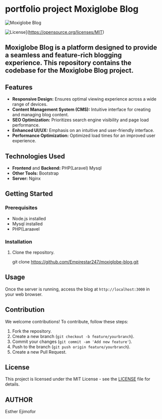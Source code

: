 # portfolio project  Moxiglobe Blog

![Moxiglobe Blog](https://thumbs.dreamstime.com/b/blog-concept-d-rendering-isolated-white-background-80232181.jpg)

![License](https://img.shields.io/badge/license-MIT-blue.svg)](https://opensource.org/licenses/MIT)

## Moxiglobe Blog is a platform designed to provide a seamless and feature-rich blogging experience. This repository contains the codebase for the Moxiglobe Blog project.

## Features

- **Responsive Design:** Ensures optimal viewing experience across a wide range of devices.
- **Content Management System (CMS):** Intuitive interface for creating and managing blog content.
- **SEO Optimization:** Prioritizes search engine visibility and page load performance.
- **Enhanced UI/UX:** Emphasis on an intuitive and user-friendly interface.
- **Performance Optimization:** Optimized load times for an improved user experience.

## Technologies Used
 
- **Frontend** and **Backend:**  PHP(Laravel) Mysql
- **Other Tools:** Bootstrap
- **Server:** Nginx 

## Getting Started

### Prerequisites

- Node.js installed
- Mysql installed
- PHP(Laraavel

### Installation

1. Clone the repository.
   
   git clone https://github.com/Empirestar247/moxiglobe-blog.git
   

## Usage

Once the server is running, access the blog at `http://localhost:3000` in your web browser.

## Contribution

We welcome contributions! To contribute, follow these steps:

1. Fork the repository.
2. Create a new branch (`git checkout -b feature/yourbranch`).
3. Commit your changes (`git commit -am 'Add new feature'`).
4. Push to the branch (`git push origin feature/yourbranch`).
5. Create a new Pull Request.

## License

This project is licensed under the MIT License - see the [LICENSE](LICENSE) file for details.

## AUTHOR

Esther Ejimofor



